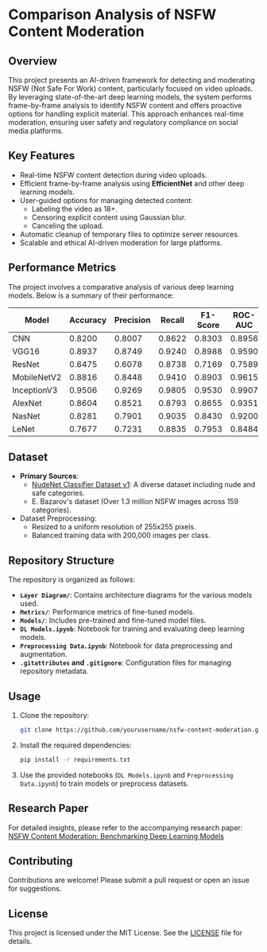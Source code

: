 # Comparison Analysis of NSFW Content Moderation

## Overview
This project presents an AI-driven framework for detecting and moderating NSFW (Not Safe For Work) content, particularly focused on video uploads. By leveraging state-of-the-art deep learning models, the system performs frame-by-frame analysis to identify NSFW content and offers proactive options for handling explicit material. This approach enhances real-time moderation, ensuring user safety and regulatory compliance on social media platforms.

## Key Features
- Real-time NSFW content detection during video uploads.
- Efficient frame-by-frame analysis using **EfficientNet** and other deep learning models.
- User-guided options for managing detected content:
  - Labeling the video as 18+.
  - Censoring explicit content using Gaussian blur.
  - Canceling the upload.
- Automatic cleanup of temporary files to optimize server resources.
- Scalable and ethical AI-driven moderation for large platforms.

## Performance Metrics
The project involves a comparative analysis of various deep learning models. Below is a summary of their performance:

| **Model**       | **Accuracy** | **Precision** | **Recall** | **F1-Score** | **ROC-AUC** |
|------------------|-------------|---------------|------------|--------------|-------------|
| CNN              | 0.8200      | 0.8007        | 0.8622     | 0.8303       | 0.8956      |
| VGG16            | 0.8937      | 0.8749        | 0.9240     | 0.8988       | 0.9590      |
| ResNet           | 0.6475      | 0.6078        | 0.8738     | 0.7169       | 0.7589      |
| MobileNetV2      | 0.8816      | 0.8448        | 0.9410     | 0.8903       | 0.9615      |
| InceptionV3      | 0.9506      | 0.9269        | 0.9805     | 0.9530       | 0.9907      |
| AlexNet          | 0.8604      | 0.8521        | 0.8793     | 0.8655       | 0.9351      |
| NasNet           | 0.8281      | 0.7901        | 0.9035     | 0.8430       | 0.9200      |
| LeNet            | 0.7677      | 0.7231        | 0.8835     | 0.7953       | 0.8484      |

## Dataset
- **Primary Sources**:
  - [NudeNet Classifier Dataset v1](https://archive.org/details/NudeNet_classifier_dataset_v1): A diverse dataset including nude and safe categories.
  - E. Bazarov's dataset (Over 1.3 million NSFW images across 159 categories).
- Dataset Preprocessing:
  - Resized to a uniform resolution of 255x255 pixels.
  - Balanced training data with 200,000 images per class.

## Repository Structure
The repository is organized as follows:
- **`Layer Diagram/`**: Contains architecture diagrams for the various models used.
- **`Metrics/`**: Performance metrics of fine-tuned models.
- **`Models/`**: Includes pre-trained and fine-tuned model files.
- **`DL Models.ipynb`**: Notebook for training and evaluating deep learning models.
- **`Preprocessing Data.ipynb`**: Notebook for data preprocessing and augmentation.
- **`.gitattributes` and `.gitignore`**: Configuration files for managing repository metadata.

## Usage
1. Clone the repository:
   ```bash
   git clone https://github.com/yourusername/nsfw-content-moderation.git
   ```
2. Install the required dependencies:
   ```bash
   pip install -r requirements.txt
   ```
3. Use the provided notebooks (`DL Models.ipynb` and `Preprocessing Data.ipynb`) to train models or preprocess datasets.

## Research Paper
For detailed insights, please refer to the accompanying research paper:
[NSFW Content Moderation: Benchmarking Deep Learning Models](link-to-your-paper)

## Contributing
Contributions are welcome! Please submit a pull request or open an issue for suggestions.

## License
This project is licensed under the MIT License. See the [LICENSE](LICENSE) file for details.
